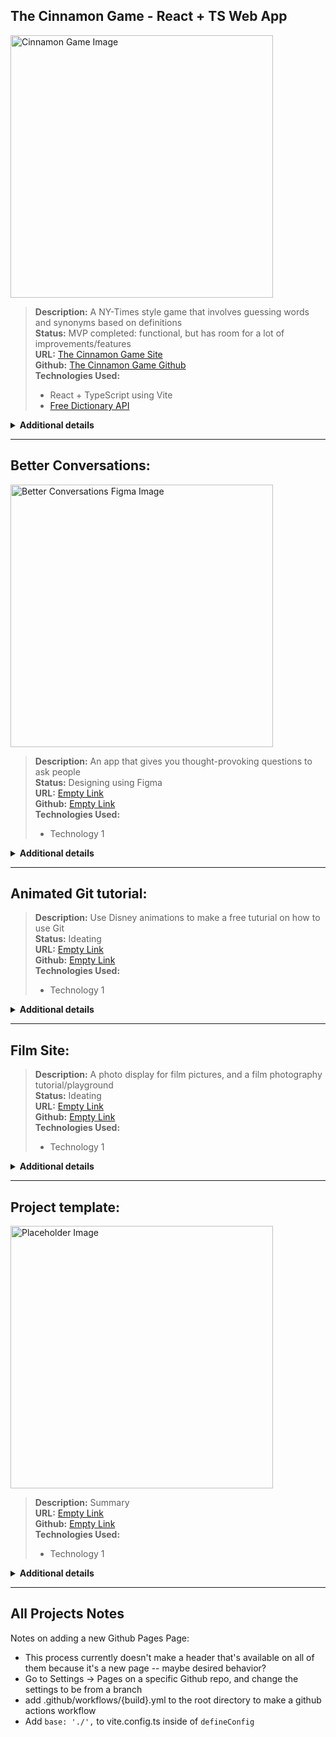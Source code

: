 ## The Cinnamon Game - React + TS Web App

<img src="/cinnamon-screenshot.jpg" style="width:30em; height:auto;" alt="Cinnamon Game Image" title="Cinnamon Game Image" />

>**Description:** A NY-Times style game that involves guessing words and synonyms based on definitions\
>**Status:** MVP completed: functional, but has room for a lot of improvements/features\
>**URL:** [The Cinnamon Game Site](https://isaachamm.github.io/cinnamon-game/)\
>**Github:** [The Cinnamon Game Github](https://github.com/isaachamm/cinnamon-game)\
>**Technologies Used:**
>- React + TypeScript using Vite
>- [Free Dictionary API](https://dictionaryapi.dev/)

<details>
<summary><strong>Additional details</strong></summary>

>**Next Task:** Share with friends\
>**Task List:**

>- [ ] Make it possible for people to share with friends (need to create a scoring system in this case too)
>- [x] Make it possible to choose other dates and play the Cinnamon from that date
>- [ ] Include more data to handle multiple meanings/definitions. OR choose one to roll with. 
>     - Currently, I just take the first one from the API call's meanings and definitions array. Can we do better?
>- [x] Add navbar to link back to main site
>- [x] Make it so that new words are pulled in each day (currently has hardcoded data)
>- [x] Make a daily cinnamon logo
>- [x] Improve the UI/UX of the game


>**Interesting Notes:**

>* I designed and created the cinnamon logo for this page
>* To prevent constant API use, the dictionary is actually loaded in its entirety into the browser—-don't cheat! This prevents constant API use, but does increase page load time. If the game gets more popular, I would love to have to fix this.
</details>

---

## Better Conversations:
<img src="/bc-figma.jpg" style="width:30em; height:auto;" alt="Better Conversations Figma Image" title="Better Conversations Figma Image" />

>**Description:** An app that gives you thought-provoking questions to ask people\
>**Status:** Designing using Figma\
>**URL:** [Empty Link]()\
>**Github:** [Empty Link]()\
>**Technologies Used:**
>- Technology 1

<details>
<summary><strong>Additional details</strong></summary>

>**Next Task:** \
>**Task List:**

>- [ ] Todo 2
>- [ ] Todo 2


>**Interesting Notes:**

>* Point 1
>* Point 2
</details>

---

## Animated Git tutorial:

>**Description:** Use Disney animations to make a free tuturial on how to use Git\
>**Status:** Ideating\
>**URL:** [Empty Link]()\
>**Github:** [Empty Link]()\
>**Technologies Used:**
>- Technology 1

<details>
<summary><strong>Additional details</strong></summary>

>**Next Task:** \
>**Task List:**

>- [ ] Todo 2
>- [ ] Todo 2


>**Interesting Notes:**

>* Point 1
>* Point 2
</details>

---

## Film Site:

>**Description:** A photo display for film pictures, and a film photography tutorial/playground\
>**Status:** Ideating\
>**URL:** [Empty Link]()\
>**Github:** [Empty Link]()\
>**Technologies Used:**
>- Technology 1

<details>
<summary><strong>Additional details</strong></summary>

>**Next Task:** \
>**Task List:**

>- [ ] Todo 2
>- [ ] Todo 2


>**Interesting Notes:**

>* Point 1
>* Point 2
</details>

---

## Project template:
<img src="" style="width:30em; height:auto;" alt="Placeholder Image" title="Placeholder Image" />

>**Description:** Summary\
>**URL:** [Empty Link]()\
>**Github:** [Empty Link]()\
>**Technologies Used:**
>- Technology 1

<details>
<summary><strong>Additional details</strong></summary>

>**Status:** \
>**Next Task:** \
>**Task List:**

>- [ ] Todo 2
>- [ ] Todo 2


>**Interesting Notes:**

>* Point 1
>* Point 2
</details>

---

## All Projects Notes
Notes on adding a new Github Pages Page:
- This process currently doesn't make a header that's available on all of them because it's a new page -- maybe desired behavior?
- Go to Settings -> Pages on a specific Github repo, and change the settings to be from a branch
- add .github/workflows/{build}.yml to the root directory to make a github actions workflow
- Add ```base: './',``` to vite.config.ts inside of ```defineConfig```